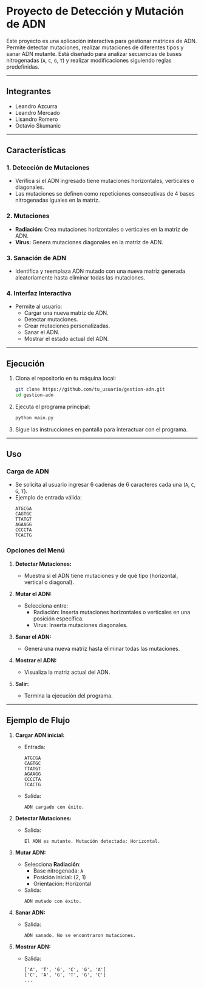 # **Proyecto de Detección y Mutación de ADN**

Este proyecto es una aplicación interactiva para gestionar matrices de ADN. Permite detectar mutaciones, realizar mutaciones de diferentes tipos y sanar ADN mutante. Está diseñado para analizar secuencias de bases nitrogenadas (`A`, `C`, `G`, `T`) y realizar modificaciones siguiendo reglas predefinidas.

---

## **Integrantes**

- Leandro Azcurra
- Leandro Mercado
- Lisandro Romero
- Octavio Skumanic

---
## **Características**

### 1. **Detección de Mutaciones**
   - Verifica si el ADN ingresado tiene mutaciones horizontales, verticales o diagonales.
   - Las mutaciones se definen como repeticiones consecutivas de 4 bases nitrogenadas iguales en la matriz.

### 2. **Mutaciones**
   - **Radiación:** Crea mutaciones horizontales o verticales en la matriz de ADN.
   - **Virus:** Genera mutaciones diagonales en la matriz de ADN.

### 3. **Sanación de ADN**
   - Identifica y reemplaza ADN mutado con una nueva matriz generada aleatoriamente hasta eliminar todas las mutaciones.

### 4. **Interfaz Interactiva**
   - Permite al usuario:
     - Cargar una nueva matriz de ADN.
     - Detectar mutaciones.
     - Crear mutaciones personalizadas.
     - Sanar el ADN.
     - Mostrar el estado actual del ADN.

---

## **Ejecución**

1. Clona el repositorio en tu máquina local:
   ```bash
   git clone https://github.com/tu_usuario/gestion-adn.git
   cd gestion-adn
   ```

2. Ejecuta el programa principal:
   ```bash
   python main.py
   ```

3. Sigue las instrucciones en pantalla para interactuar con el programa.

---

## **Uso**

### Carga de ADN
- Se solicita al usuario ingresar 6 cadenas de 6 caracteres cada una (`A`, `C`, `G`, `T`).
- Ejemplo de entrada válida:
  ```
  ATGCGA
  CAGTGC
  TTATGT
  AGAAGG
  CCCCTA
  TCACTG
  ```

### Opciones del Menú
1. **Detectar Mutaciones:**
   - Muestra si el ADN tiene mutaciones y de qué tipo (horizontal, vertical o diagonal).

2. **Mutar el ADN:**
   - Selecciona entre:
     - Radiación: Inserta mutaciones horizontales o verticales en una posición específica.
     - Virus: Inserta mutaciones diagonales.

3. **Sanar el ADN:**
   - Genera una nueva matriz hasta eliminar todas las mutaciones.

4. **Mostrar el ADN:**
   - Visualiza la matriz actual del ADN.

5. **Salir:**
   - Termina la ejecución del programa.

---

## **Ejemplo de Flujo**

1. **Cargar ADN inicial:**
   - Entrada:
     ```
     ATGCGA
     CAGTGC
     TTATGT
     AGAAGG
     CCCCTA
     TCACTG
     ```
   - Salida:
     ```
     ADN cargado con éxito.
     ```

2. **Detectar Mutaciones:**
   - Salida:
     ```
     El ADN es mutante. Mutación detectada: Horizontal.
     ```

3. **Mutar ADN:**
   - Selecciona **Radiación**:
     - Base nitrogenada: `A`
     - Posición inicial: (2, 1)
     - Orientación: Horizontal
   - Salida:
     ```
     ADN mutado con éxito.
     ```

4. **Sanar ADN:**
   - Salida:
     ```
     ADN sanado. No se encontraron mutaciones.
     ```

5. **Mostrar ADN:**
   - Salida:
     ```
     ['A', 'T', 'G', 'C', 'G', 'A']
     ['C', 'A', 'G', 'T', 'G', 'C']
     ...
     ```


